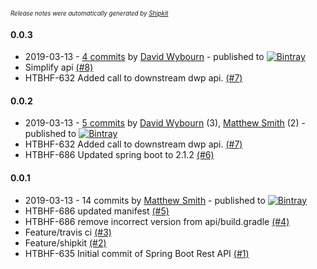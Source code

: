 <sup><sup>*Release notes were automatically generated by [Shipkit](http://shipkit.org/)*</sup></sup>

#### 0.0.3
 - 2019-03-13 - [4 commits](https://github.com/DepartmentOfHealth-htbhf/htbhf-dwp-api/compare/v0.0.2...v0.0.3) by [David Wybourn](https://github.com/dwybourn) - published to [![Bintray](https://img.shields.io/badge/Bintray-0.0.3-green.svg)](https://bintray.com/departmentofhealth-htbhf/maven/htbhf-dwp-api/0.0.3)
 - Simplify api [(#8)](https://github.com/DepartmentOfHealth-htbhf/htbhf-dwp-api/pull/8)
 - HTBHF-632 Added call to downstream dwp api. [(#7)](https://github.com/DepartmentOfHealth-htbhf/htbhf-dwp-api/pull/7)

#### 0.0.2
 - 2019-03-13 - [5 commits](https://github.com/DepartmentOfHealth-htbhf/htbhf-dwp-api/compare/v0.0.1...v0.0.2) by [David Wybourn](https://github.com/dwybourn) (3), [Matthew Smith](https://github.com/YetAnotherMatt) (2) - published to [![Bintray](https://img.shields.io/badge/Bintray-0.0.2-green.svg)](https://bintray.com/departmentofhealth-htbhf/maven/htbhf-dwp-api/0.0.2)
 - HTBHF-632 Added call to downstream dwp api. [(#7)](https://github.com/DepartmentOfHealth-htbhf/htbhf-dwp-api/pull/7)
 - HTBHF-686 Updated spring boot to 2.1.2 [(#6)](https://github.com/DepartmentOfHealth-htbhf/htbhf-dwp-api/pull/6)

#### 0.0.1
 - 2019-03-13 - 14 commits by [Matthew Smith](https://github.com/YetAnotherMatt) - published to [![Bintray](https://img.shields.io/badge/Bintray-0.0.1-green.svg)](https://bintray.com/departmentofhealth-htbhf/maven/htbhf-dwp-api/0.0.1)
 - HTBHF-686 updated manifest [(#5)](https://github.com/DepartmentOfHealth-htbhf/htbhf-dwp-api/pull/5)
 - HTBHF-686 remove incorrect version from api/build.gradle [(#4)](https://github.com/DepartmentOfHealth-htbhf/htbhf-dwp-api/pull/4)
 - Feature/travis ci [(#3)](https://github.com/DepartmentOfHealth-htbhf/htbhf-dwp-api/pull/3)
 - Feature/shipkit [(#2)](https://github.com/DepartmentOfHealth-htbhf/htbhf-dwp-api/pull/2)
 - HTBHF-635 Initial commit of Spring Boot Rest API [(#1)](https://github.com/DepartmentOfHealth-htbhf/htbhf-dwp-api/pull/1)

